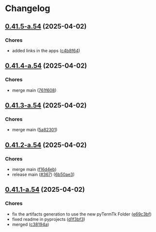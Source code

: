 # Changelog

## [0.41.5-a.54](https://github.com/ceccopierangiolieugenio/pyTermTk/compare/theDumbPaintTool-v0.41.4-a.54...theDumbPaintTool-v0.41.5-a.54) (2025-04-02)


### Chores

* added links in the apps ([c4b8f64](https://github.com/ceccopierangiolieugenio/pyTermTk/commit/c4b8f64b6b8f02502f2db2c8d3886b62f63b6d4e))

## [0.41.4-a.54](https://github.com/ceccopierangiolieugenio/pyTermTk/compare/theDumbPaintTool-v0.41.3-a.54...theDumbPaintTool-v0.41.4-a.54) (2025-04-02)


### Chores

* merge main ([761f608](https://github.com/ceccopierangiolieugenio/pyTermTk/commit/761f608e77ed5b2b31c7e4434b95094609eb9794))

## [0.41.3-a.54](https://github.com/ceccopierangiolieugenio/pyTermTk/compare/theDumbPaintTool-v0.41.2-a.54...theDumbPaintTool-v0.41.3-a.54) (2025-04-02)


### Chores

* merge main ([5a82301](https://github.com/ceccopierangiolieugenio/pyTermTk/commit/5a82301291fe06e9c4d2a13911982b427c8a232e))

## [0.41.2-a.54](https://github.com/ceccopierangiolieugenio/pyTermTk/compare/theDumbPaintTool-v0.41.1-a.54...theDumbPaintTool-v0.41.2-a.54) (2025-04-02)


### Chores

* merge main ([f16d4eb](https://github.com/ceccopierangiolieugenio/pyTermTk/commit/f16d4ebff79216c9f3fa27cb2f2cee745de0e38c))
* release main ([#367](https://github.com/ceccopierangiolieugenio/pyTermTk/issues/367)) ([6b50ae3](https://github.com/ceccopierangiolieugenio/pyTermTk/commit/6b50ae3506f12ef74f10be316fbb63ba0ede7131))

## [0.41.1-a.54](https://github.com/ceccopierangiolieugenio/pyTermTk/compare/theDumbPaintTool-v0.41.0-a.54...theDumbPaintTool-v0.41.1-a.54) (2025-04-02)


### Chores

* fix the artifacts generation to use the new pyTermTk Folder ([e69c3bf](https://github.com/ceccopierangiolieugenio/pyTermTk/commit/e69c3bf5294da509c15b4c10c6addad1a51c89d9))
* fixed readme in pyprojects ([d1f3bf3](https://github.com/ceccopierangiolieugenio/pyTermTk/commit/d1f3bf36208edf7f36e867c5631d5186f4b5d2db))
* merged ([c38194a](https://github.com/ceccopierangiolieugenio/pyTermTk/commit/c38194a951d86d3ab040bc7bad9397c7861c2c2a))
